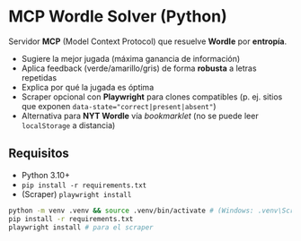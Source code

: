 # MCP Wordle Solver (Python)


Servidor **MCP** (Model Context Protocol) que resuelve **Wordle** por **entropía**.


- Sugiere la mejor jugada (máxima ganancia de información)
- Aplica feedback (verde/amarillo/gris) de forma **robusta** a letras repetidas
- Explica por qué la jugada es óptima
- Scraper opcional con **Playwright** para clones compatibles (p. ej. sitios que exponen `data-state="correct|present|absent"`)
- Alternativa para **NYT Wordle** vía *bookmarklet* (no se puede leer `localStorage` a distancia)


## Requisitos


- Python 3.10+
- `pip install -r requirements.txt`
- (Scraper) `playwright install`


```bash
python -m venv .venv && source .venv/bin/activate # (Windows: .venv\Scripts\activate)
pip install -r requirements.txt
playwright install # para el scraper
